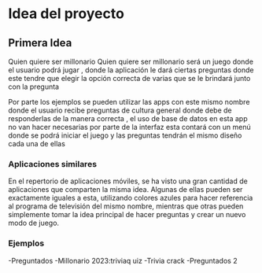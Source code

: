 # Idea del proyecto

## Primera Idea

Quien quiere ser millonario
Quien quiere ser millonario será un juego donde el usuario podrá jugar , donde la aplicación le dará ciertas preguntas donde este tendre que elegir la opción correcta de varias que se le brindará junto con la pregunta 

Por parte los ejemplos se pueden utilizar las apps con este mismo nombre donde el usuario recibe preguntas de cultura general donde debe de responderlas de la manera correcta , el uso de base de datos en esta app no van hacer necesarias por parte de la interfaz esta contará con un menú donde se podrá iniciar el juego y las preguntas tendrán el mismo diseño cada una de ellas


### Aplicaciones similares

En el repertorio de aplicaciones móviles, se ha visto una gran cantidad de aplicaciones que comparten la misma idea. Algunas de ellas pueden ser exactamente iguales a esta, utilizando colores azules para hacer referencia al programa de televisión del mismo nombre, mientras que otras pueden simplemente tomar la idea principal de hacer preguntas y crear un nuevo modo de juego.

### Ejemplos

-Preguntados 
-Millonario 2023:triviaq uiz 
-Trivia crack
-Preguntados 2 

